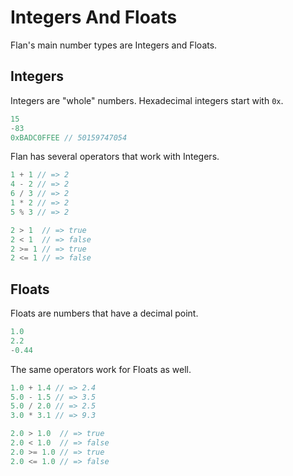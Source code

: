 # Integers And Floats
Flan's main number types are Integers and Floats.

## Integers
Integers are "whole" numbers. Hexadecimal integers start with `0x`.
```js
15
-83
0xBADC0FFEE // 50159747054
```

Flan has several operators that work with Integers.
```js
1 + 1 // => 2
4 - 2 // => 2
6 / 3 // => 2
1 * 2 // => 2
5 % 3 // => 2

2 > 1  // => true
2 < 1  // => false
2 >= 1 // => true
2 <= 1 // => false
```

## Floats
Floats are numbers that have a decimal point.
```js
1.0
2.2
-0.44
```

The same operators work for Floats as well.
```js
1.0 + 1.4 // => 2.4
5.0 - 1.5 // => 3.5
5.0 / 2.0 // => 2.5
3.0 * 3.1 // => 9.3

2.0 > 1.0  // => true
2.0 < 1.0  // => false
2.0 >= 1.0 // => true
2.0 <= 1.0 // => false
```
